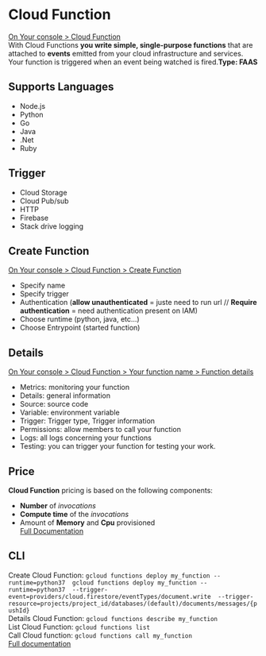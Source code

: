 # Cloud Function
[On Your console > Cloud Function](https://console.cloud.google.com/functions/list)  
With Cloud Functions **you write simple, single-purpose functions** that are attached to **events** emitted from your cloud infrastructure and services. Your function is triggered when an event being watched is fired.**Type: FAAS**
## Supports Languages
- Node.js
- Python
- Go
- Java
- .Net
- Ruby
## Trigger
- Cloud Storage
- Cloud Pub/sub
- HTTP
- Firebase
- Stack drive logging
## Create Function
[On Your console > Cloud Function > Create Function](https://console.cloud.google.com/functions/add)  
- Specify name
- Specify trigger
- Authentication (**allow unauthenticated** = juste need to run url // **Require authentication** = need authentication present on IAM)
- Choose runtime (python, java, etc...)
- Choose Entrypoint (started function)
## Details
[On Your console > Cloud Function > Your function name > Function details](https://console.cloud.google.com/functions/list)  
- Metrics: monitoring your function
- Details: general information
- Source: source code
- Variable: environment variable
- Trigger:  Trigger type, Trigger information
- Permissions: allow members to call your function
- Logs: all logs concerning your functions
- Testing: you can trigger your function for testing your work.
## Price
**Cloud Function** pricing is based on the following components:
- **Number** of _invocations_
- **Compute time** of the _invocations_
- Amount of **Memory** and **Cpu** provisioned  
[Full Documentation](https://cloud.google.com/functions/pricing)
## CLI
Create Cloud Function: `gcloud functions deploy my_function --runtime=python37  gcloud functions deploy my_function --runtime=python37  --trigger-event=providers/cloud.firestore/eventTypes/document.write  --trigger-resource=projects/project_id/databases/(default)/documents/messages/{pushId}`  
Details Cloud Function: `gcloud functions describe my_function`  
List Cloud Function: `gcloud functions list`  
Call Cloud function: `gcloud functions call my_function`  
[Full documentation](https://cloud.google.com/sdk/gcloud/reference/functions)
